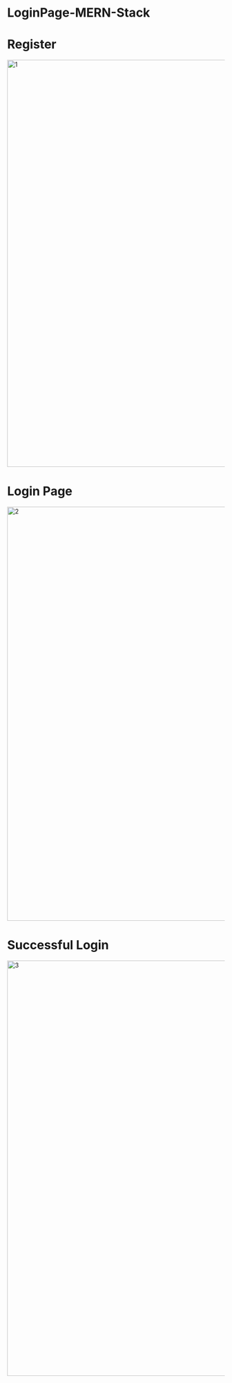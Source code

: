 # LoginPage-MERN-Stack


# Register
<img width="940" alt="1" src="https://github.com/user-attachments/assets/697fb590-8fad-4e45-9f0c-0654fa0cc379" />



# Login Page
<img width="956" alt="2" src="https://github.com/user-attachments/assets/1d4548ed-5e47-4307-b594-af116d22175b" />



# Successful Login
<img width="959" alt="3" src="https://github.com/user-attachments/assets/c9fea616-1304-4bdf-beb9-e5644f7d7949" />
